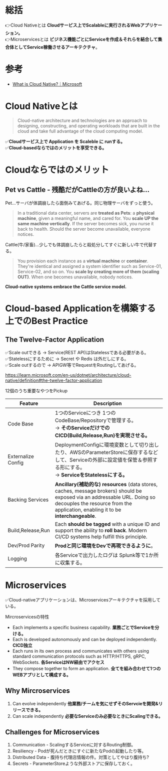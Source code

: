# 総括
👉Cloud Nativeとは **Cloudサービス上でScalableに実行されるWebアプリケーション。**<br>
👉Microservicesとは **ビジネス機能ごとにServiceを作成＆それらを結合して集合体としてService稼働させるアーキテクチャ**。

# 参考
- [What is Cloud Native?｜Microsoft](https://learn.microsoft.com/en-us/dotnet/architecture/cloud-native/definition)

# Cloud Nativeとは
> Cloud-native architecture and technologies are an approach to designing, constructing, and operating workloads that are built in the cloud and take full advantage of the cloud computing model.

✅**Cloudサービス上で Application を Scaleble に runする。**<br>
✅**Cloud-basedならではのメリットを享受できる。**

# Cloudならではのメリット
## Pet vs Cattle - 残酷だがCattleの方が良いよね...
Pet...サーバが体調崩したら面倒みてあげる。同じ物理サーバをずっと使う。
>  In a traditional data center, servers are **treated as Pets**: a **physical machine**, given a meaningful name, and cared for. You **scale UP the same machine vertically**. If the server becomes sick, you nurse it back to health. Should the server become unavailable, everyone notices.

Cattle(牛/家畜)...少しでも体調崩したらと殺処分してすぐに新しい牛で代替する。
> You provision each instance as a **virtual machine** or **container**. They're identical and assigned a system identifier such as Service-01, Service-02, and so on. You **scale by creating more of them (scaling OUT)**. When one becomes unavailable, nobody notices.

**Cloud-native systems embrace the Cattle service model.**

# Cloud-based Applicationを構築する上でのBest Practice
## The Twelve-Factor Application
✅Scale outできる -> Service(REST API)はStatelessである必要がある。<br>
✅Statelessにするために -> Secret や Redis は外だしにする。<br>
✅Scale outするので -> APIGW等でRequestをRoutingしてあげる。

https://learn.microsoft.com/en-us/dotnet/architecture/cloud-native/definition#the-twelve-factor-application

12個のうち重要なやつをPickup

|Feature|Description|
|----|----|
|Code Base|1つのServiceにつき 1つのCodeBase/Repositoryで管理する。<br>→ **そのServiceだけでのCICD(Build,Release,Run)を実現させる。**|
|Externalize Config|DeploymentConfigに環境変数として切り出したり、AWSのParameterStoreに保存するなどして、Serviceの外部に設定値を保管＆参照する形にする。<br>→ **ServiceをStatelessにする。**|
|Backing Services|**Ancillary(補助的な) resources** (data stores, caches, message brokers) should be exposed via an addressable URL. Doing so decouples the resource from the application, enabling it to be **interchangeable**.|
|Build,Release,Run|Each **should be tagged** with a unique ID and support the ability to **roll back**. Modern CI/CD systems help fulfill this principle.|
|Dev/Prod Parity|**Prodと同じ環境をDevで再現できるように**。|
|Logging|各Serviceで出力したログは Splunk等で1か所に収集する。|

# Microservices
✅Cloud-nativeアプリケーションは、Microservicesアーキテクチャを採用している。

Mircroservicesの特性
- Each implements a specific business capability. **業務ごとでServiceを分ける。**
- Each is developed autonomously and can be deployed independently. **CICD独立**
- Each runs in its own process and communicates with others using standard communication protocols such as HTTP/HTTPS, gRPC, WebSockets. **各ServiceはNW経由でアクセス**
- They compose together to form an application. **全てを組み合わせて1つのWEBアプリとして構成する。**

## Why Mircroservices
1. Can evolve independently **他業務/チームを気にせずそのServcieを開発&リリースできる。**
2. Can scale independently **必要なServiceのみ必要なときにScalingできる。**

## Challenges for Microservices
1. Communication - ScalingするServiceに対するRouting制御。
2. Resiliency - Podが死んだときにすぐに新たなPodの起動したり等。
3. Distributed Data - 腹持ち代理店情報の件。対策としてやはり腹持ち?
4. Secrets - ParameterStoreような外部ストアに保存しておく。


